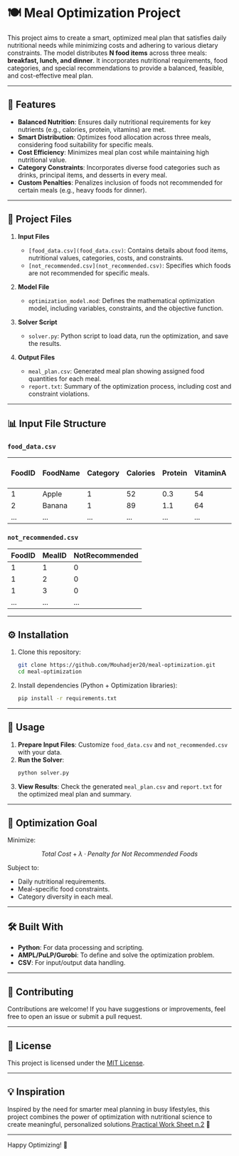 
# 🍽️ Meal Optimization Project  

This project aims to create a smart, optimized meal plan that satisfies daily nutritional needs while minimizing costs and adhering to various dietary constraints. The model distributes **N food items** across three meals: **breakfast, lunch, and dinner**. It incorporates nutritional requirements, food categories, and special recommendations to provide a balanced, feasible, and cost-effective meal plan.

---

## 🌟 Features
- **Balanced Nutrition**: Ensures daily nutritional requirements for key nutrients (e.g., calories, protein, vitamins) are met.
- **Smart Distribution**: Optimizes food allocation across three meals, considering food suitability for specific meals.
- **Cost Efficiency**: Minimizes meal plan cost while maintaining high nutritional value.
- **Category Constraints**: Incorporates diverse food categories such as drinks, principal items, and desserts in every meal.
- **Custom Penalties**: Penalizes inclusion of foods not recommended for certain meals (e.g., heavy foods for dinner).

---

## 📂 Project Files
1. **Input Files**
   - `[food_data.csv](food_data.csv)`: Contains details about food items, nutritional values, categories, costs, and constraints.  
   - `[not_recommended.csv](not_recommended.csv)`: Specifies which foods are not recommended for specific meals.

2. **Model File**
   - `optimization_model.mod`: Defines the mathematical optimization model, including variables, constraints, and the objective function.

3. **Solver Script**
   - `solver.py`: Python script to load data, run the optimization, and save the results.

4. **Output Files**
   - `meal_plan.csv`: Generated meal plan showing assigned food quantities for each meal.
   - `report.txt`: Summary of the optimization process, including cost and constraint violations.

---

## 📊 Input File Structure

### `food_data.csv`
| FoodID | FoodName       | Category | Calories | Protein | VitaminA | Cost (100g) | Max Quantity (100g) |
|--------|----------------|----------|----------|---------|----------|-------------|---------------------|
| 1      | Apple          | 1        | 52       | 0.3     | 54       | 90          | 10                  |
| 2      | Banana         | 1        | 89       | 1.1     | 64       | 65          | 10                  |
| ...    | ...            | ...      | ...      | ...     | ...      | ...         | ...                 |

### `not_recommended.csv`
| FoodID | MealID | NotRecommended |
|--------|--------|----------------|
| 1      | 1      | 0              |
| 1      | 2      | 0              |
| 1      | 3      | 0              |
|...     |...     |...             |

---

## ⚙️ Installation
1. Clone this repository:
   ```bash
   git clone https://github.com/Mouhadjer20/meal-optimization.git
   cd meal-optimization
   ```
2. Install dependencies (Python + Optimization libraries):
   ```bash
   pip install -r requirements.txt
   ```

---

## 🚀 Usage
1. **Prepare Input Files**: Customize `food_data.csv` and `not_recommended.csv` with your data.
2. **Run the Solver**:
   ```bash
   python solver.py
   ```
3. **View Results**: Check the generated `meal_plan.csv` and `report.txt` for the optimized meal plan and summary.

---

## 🎯 Optimization Goal
Minimize:  

$$
Total\ Cost + \lambda \cdot Penalty\ for\ Not\ Recommended\ Foods
$$

Subject to:
- Daily nutritional requirements.
- Meal-specific food constraints.
- Category diversity in each meal.

---

## 🛠️ Built With
- **Python**: For data processing and scripting.
- **AMPL/PuLP/Gurobi**: To define and solve the optimization problem.
- **CSV**: For input/output data handling.

---

## 🤝 Contributing
Contributions are welcome! If you have suggestions or improvements, feel free to open an issue or submit a pull request.

---

## 📜 License
This project is licensed under the [MIT License](LICENSE).

---

## 💡 Inspiration
Inspired by the need for smarter meal planning in busy lifestyles, this project combines the power of optimization with nutritional science to create meaningful, personalized solutions.[Practical Work Sheet n.2](dl_tp2_RO_ing_diet_local_search.pdf) 🌱

--- 

Happy Optimizing! 🚀
